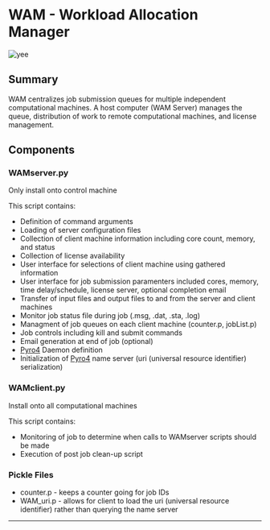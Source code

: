 # WAM - Workload Allocation Manager

![yee](https://github.com/blaykareyano/WAM/yeet.JPG "YEET")

## Summary
WAM centralizes job submission queues for multiple independent computational machines. A host computer (WAM Server) manages the queue, distribution of work to remote computational machines, and license management.

## Components
### WAMserver.py
Only install onto control machine 

This script contains:
- Definition of command arguments
- Loading of server configuration files
- Collection of client machine information including core count, memory, and status
- Collection of license availability
- User interface for selections of client machine using gathered information
- User interface for job submission paramenters included cores, memory, time delay/schedule, license server, optional completion email
- Transfer of input files and output files to and from the server and client machines
- Monitor job status file during job (.msg, .dat, .sta, .log) 
- Managment of job queues on each client machine (counter.p, jobList.p)
- Job controls including kill and submit commands
- Email generation at end of job (optional)
- [Pyro4](https://pyro4.readthedocs.io/en/stable/index.html "Pyro4 Documentation") Daemon definition
- Initialization of [Pyro4](https://pyro4.readthedocs.io/en/stable/index.html "Pyro4 Documentation") name server (uri (universal resource identifier) serialization)

### WAMclient.py
Install onto all computational machines

This script contains:
- Monitoring of job to determine when calls to WAMserver scripts should be made
- Execution of post job clean-up script

### Pickle Files
- counter.p - keeps a counter going for job IDs
- WAM_uri.p - allows for client to load the uri (universal resource identifier) rather than querying the name server
---
